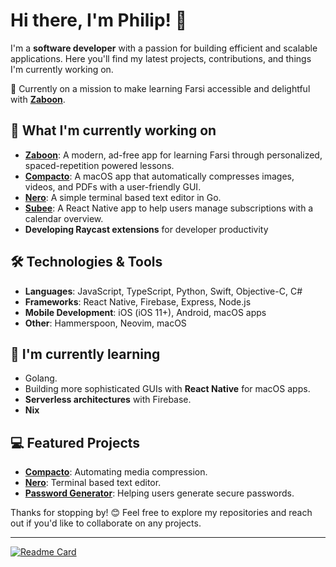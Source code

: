 # Hi there, I'm Philip! 👋

I'm a **software developer** with a passion for building efficient and scalable applications. Here you'll find my latest projects, contributions, and things I'm currently working on.

🚀 Currently on a mission to make learning Farsi accessible and delightful with **[Zaboon](https://getzaboon.app)**.

## 🔭 What I'm currently working on

- **[Zaboon](https://getzaboon.app)**: A modern, ad-free app for learning Farsi through personalized, spaced-repetition powered lessons.
- **[Compacto](https://github.com/larssonphilip/compacto)**: A macOS app that automatically compresses images, videos, and PDFs with a user-friendly GUI.
- **[Nero](https://github.com/larssonphilip/nero)**: A simple terminal based text editor in Go.
- **[Subee](https://github.com/larssonphilip/subee)**: A React Native app to help users manage subscriptions with a calendar overview.
- **Developing Raycast extensions** for developer productivity
  
## 🛠 Technologies & Tools

- **Languages**: JavaScript, TypeScript, Python, Swift, Objective-C, C#
- **Frameworks**: React Native, Firebase, Express, Node.js
- **Mobile Development**: iOS (iOS 11+), Android, macOS apps
- **Other**: Hammerspoon, Neovim, macOS

## 🌱 I'm currently learning

- Golang.
- Building more sophisticated GUIs with **React Native** for macOS apps.
- **Serverless architectures** with Firebase.
- **Nix**

## 💻 Featured Projects

- **[Compacto](https://github.com/larssonphilip/compacto)**: Automating media compression.
- **[Nero](https://github.com/larssonphilip/nero)**: Terminal based text editor.
- **[Password Generator](https://github.com/larssonphilip/secret-password-generator)**: Helping users generate secure passwords.

Thanks for stopping by! 😊 Feel free to explore my repositories and reach out if you'd like to collaborate on any projects.

---

[![Readme Card](https://github-readme-stats.vercel.app/api?username=larssonphilip&show_icons=true&theme=react&rank_icon=github&card_width=475)](https://github.com/larssonphilip/github-readme-stats)
